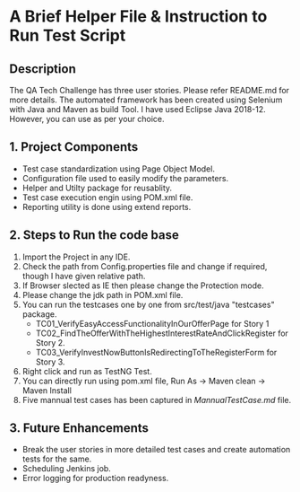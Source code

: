 A Brief Helper File & Instruction to Run Test Script
=========================
## Description
The QA Tech Challenge has three user stories. Please refer README.md for more details. The automated framework has been created using Selenium with Java and Maven as build Tool. I have used Eclipse Java 2018-12. However, you can use as per your choice.

## 1. Project Components

* Test case standardization using Page Object Model.
* Configuration file used to easily modify the parameters.
* Helper and Utilty package for reusablity.
* Test case execution engin using POM.xml file.
* Reporting utility is done using extend reports.

## 2. Steps to Run the code base
1. Import the Project in any IDE.
2. Check the path from Config.properties file and change if required, though I have given relative path.
3. If Browser slected as IE then please change the Protection mode.
4. Please change the jdk path in POM.xml file.
5. You can run the testcases one by one from src/test/java "testcases" package.
	* TC01_VerifyEasyAccessFunctionalityInOurOfferPage for Story 1
	* TC02_FindTheOfferWithTheHighestInterestRateAndClickRegister for Story 2.
	* TC03_VerifyInvestNowButtonIsRedirectingToTheRegisterForm for Story 3.
6. Right click and run as TestNG Test.
7. You can directly run using pom.xml file,  Run As -> Maven clean -> Maven Install
8. Five mannual test cases has been captured in *MannualTestCase.md* file.

## 3. Future Enhancements 
* Break the user stories in more detailed test cases and create automation tests for the same.
* Scheduling Jenkins job.
* Error logging for production readyness.
